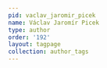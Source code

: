 ```yaml
---
pid: vaclav_jaromir_picek
name: Václav Jaromír Picek
type: author
order: '192'
layout: tagpage
collection: author_tags
---
```

